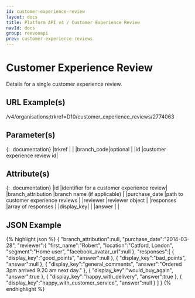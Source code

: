 ```yaml
---
id: customer-experience-review
layout: docs
title: Platform API v4 / Customer Experience Review
navId: docs
group: reevooapi
prev: customer-experience-reviews
---
```


# Customer Experience Review
Details for a single customer experience review.

## URL Example(s)
/v4/organisations;trkref=D10/customer_experience_reviews/2774063

## Parameter(s)

{: .documentation}
|trkref     |                             |
|branch_code|optional                     |
|id         |customer experience review id|

## Attribute(s)

{: .documentation}
|id                                       |identifier for a customer experience review|
|branch_attribution                       |branch name (if applicable)                |
|purchase_date                            |path to customer experience reviews        |
|reviewer                                 |reviewer object                            |
|responses                                |array of responses                         |
|<span class="indent-1">display_key</span>|                                           |
|<span class="indent-1">answer</span>     |                                           |

## JSON Example
{% highlight json %}
{
   "branch_attribution":null,
   "purchase_date":"2014-03-28",
   "reviewer":{
      "first_name":"Robert",
      "location":"Catford, London",
      "segment":"Home user",
      "facebook_avatar_url":null
   },
   "responses":[
      {
         "display_key":"good_points",
         "answer":null
      },
      {
         "display_key":"bad_points",
         "answer":null
      },
      {
         "display_key":"general_comments",
         "answer":"Ordered 3pm arrived 9.20 am next day."
      },
      {
         "display_key":"would_buy_again",
         "answer":true
      },
      {
         "display_key":"happy_with_delivery",
         "answer":true
      },
      {
         "display_key":"happy_with_customer_service",
         "answer":null
      }
   ]
}
{% endhighlight %}
